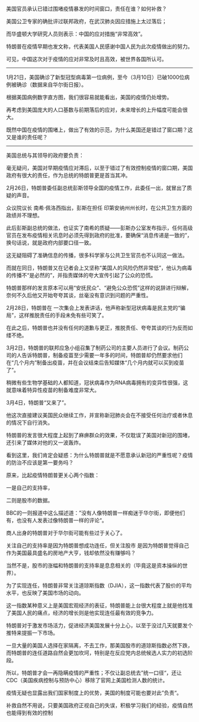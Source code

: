 美国官员承认已错过围堵疫情暴发的时间窗口，责任在谁？如何补救？

美国公卫专家的确批评过联邦政府，在武汉肺炎因应措施上太过落后；

而华盛顿大学研究人员则表示：中国的应对措施“非常高效”。

特朗普在疫情早期也发文称，代表美国人民感谢中国人民为此次疫情做出的努力。

可见，中国这次对于疫情的应对非常及时且高效，被世界各国所认可。

---

1月21日，美国确诊了新型冠型病毒第一位病例，至今（3月10日）已破1000位病例被确诊（数据来自华尔街日报）。

根据美国病例数字直方图，我们很容易就能看出，美国的疫情仍处增势。

再考虑到美国庞大的人口基数与前期落后的应对，未来增长的上升幅度可能会很大。

既然中国在疫情的围堵上，做出了有效的示范，为什么美国还是错过了窗口期？这又是谁的责任呢？

---

美国总统与其领导的政府要负责：

毫无疑问，美国对早期疫情应对滞后，以至于错过了有效控制疫情的窗口期，美国政府有很大的责任，作为总统的特朗普更是首当其冲。

2月26日，特朗普委任副总统彭斯领导全国的疫情工作，此委任一出，就冒出了质疑的声音。

众议院议长 南希·佩洛西指出，彭斯在担任 印第安纳州州长时，在公共卫生方面的政绩并不理想。

此后彭斯副总统的做法，也证实了南希的质疑——彭斯办公室发布指示，任何高级官员在发布疫情相关讯息时必须先得到政府的批准，要确保“消息传递是一致的”，换句话说，就是政府内部要口径一致。

这无疑阻碍了准确信息的传播，很多科学家与公共卫生官员也不认同这一做法。

而就在同日，特朗普又在记者会上又坚称“美国人的风险仍然非常低”，他认为病毒的传播不“是必然的”，并指责媒体的夸大宣传引起了公众的恐慌。

特朗普那样的发言原本可以用“安抚民众”、“避免公众恐慌”这样的说辞进行辩解，奈何不久后他又开始夸夸其谈，丝毫没有意识到问题的严重性。

2月28日，特朗普在 一次集会上发表讲话，他声称新型冠状病毒是民主党的“骗局”，这样推脱责任的手段未免有些可笑了。

在此之后，特朗普也并没有任何的道歉与更正，推脱责任、夸夸其谈的行为反而如缕不绝。

3月2日，特朗普的联邦应急小组召集了制药公司的主要人员进行了会议。制药公司的人告诉特朗普，制备疫苗至少需要一年多的时间，特朗普却仍然要求他们在“几个月内”制备出疫苗，并在会议结束后告知媒体“几个月内就可以买到疫苗了”。

稍微有些生物学基础的人都知道，冠状病毒作为RNA病毒拥有的变异性很强，这就意味着特异性疫苗的制备难度非常大。

3月4日，特朗普“又来了”。

他这次直接建议美国民众继续工作，并宣称新冠肺炎会在不接受任何治疗或者休息的情况下自行消失。

特朗普的发言很大程度上起到了麻痹群众的效果，不仅耽误了美国对新冠的围堵，还引来了媒体对他的又一波轰炸。

看到这里，我们肯定会疑惑：为什么特朗普就是不愿意承认新冠的严重性呢？疫情的防治不应该是第一要务吗？

原来，比起疫情特朗普更关心两个指数：

一是自己的支持率，

二则是股市的数据。

BBC的一则报道中这么描述道：”没有人像特朗普一样痴迷于华尔街，即便他们有，也没有人发表过像特朗普一样的评论“。

商人出身的特朗普对于华尔街可能有些过于关心了。

关注自己的支持率是因为特朗普想成功连任，但关注股市 是因为特朗普觉得自己作为美国最具盛名的房地产大亨，钱却依然没有赚够吗？

当然不是，股市的涨幅和特朗普的支持率是息息相关的（毕竟这是资本操纵的世界）。

为了实现连任，特朗普非常关注道琼斯指数（DJIA），这一指数代表了股价的平均水平，也反映了美国市场的动向。

这一指数某种意义上是美国宏观经济的表征，特朗普能上台很大程度上就是他找准了美国人民的痛点，经济的增长则是他实现连任最有效的竞争力。

特朗普对于激发市场活力，促进经济美国发展十分上心，以至于没过几天就要发个推特来提振一下市场。

一旦大量的美国人选择在家隔离，不去工作，那美国股市的道琼斯指数必然下跌，而特朗普的连任道路自然会更加坎坷，特别是在反应党内总统候选人实力的初选阶段。

所以，特朗普才会一再隐瞒疫情的严重性；不仅让副总统去”统一口径“，还让CDC（美国疾病控制与预防中心）移除了官网上美国检测人数的统计。

疫情无疑也显露出我们国家制度上的优势，美国的制度可能也要对此”负责“。

补救自然不用说，只要美国政府正视自己的失误，积极学习我们的经验，疫情自然也能得到有效的控制













